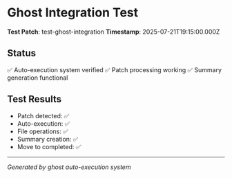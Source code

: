 # Ghost Integration Test

**Test Patch**: test-ghost-integration
**Timestamp**: 2025-07-21T19:15:00.000Z

## Status
✅ Auto-execution system verified
✅ Patch processing working
✅ Summary generation functional

## Test Results
- Patch detected: ✅
- Auto-execution: ✅
- File operations: ✅
- Summary creation: ✅
- Move to completed: ✅

---
*Generated by ghost auto-execution system*